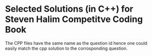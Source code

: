 # Selected Solutions (in C++) for Steven Halim Competitve Coding Book
The CPP files have the same name as the question id hence one could easily match the cpp solution to the corrosponding question.
